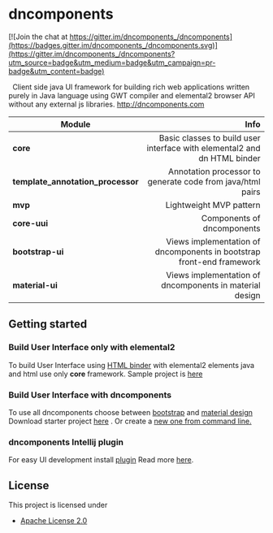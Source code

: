 # dncomponents

[![Join the chat at https://gitter.im/dncomponents_/dncomponents](https://badges.gitter.im/dncomponents_/dncomponents.svg)](https://gitter.im/dncomponents_/dncomponents?utm_source=badge&utm_medium=badge&utm_campaign=pr-badge&utm_content=badge)


&nbsp;&nbsp;Client side java UI framework for building rich web applications written purely in Java language using GWT compiler and elemental2 browser API without any external js libraries.
http://dncomponents.com

| Module              | Info |
| --------------------|------------------:|
| <b>core</b>   |  Basic classes to build user interface with elemental2 and dn HTML binder |
|<b> template_annotation_processor</b>  | Annotation processor to generate code from java/html pairs |
|<b> mvp</b>  | Lightweight MVP pattern |
| <b>core-uui</b>  | Components of dncomponents |
| <b>bootstrap-ui</b>  | Views implementation of dncomponents in bootstrap front-end framework</b>  |
| <b>material-ui</b>  | Views implementation of dncomponents in material design  |

## Getting started

### Build User Interface only with elemental2 

To build User Interface using [HTML binder](https://dncomponents.com/documentation-html-binder.html) with elemental2 elements  java and html use only <b>core</b> framework.
Sample project is [here](https://github.com/dncomponents/dncomponents-java-elemental-starter)

### Build User Interface with dncomponents

To use all dncomponents choose between [bootstrap](https://dncomponents.com/demo/index.html) and [material design](https://dncomponents.com/demo_material/index.html)
<br>
Download starter project [here](https://github.com/dncomponents/dncomponents-java-starter-bs) .
Or create a [new one from command line.](https://dncomponents.com/documentation-get-start.html)

### dncomponents Intellij plugin
For easy UI development install [plugin](https://plugins.jetbrains.com/plugin/13486-dn-components)
Read more [here](https://dncomponents.com/documentation-get-start.html#plugin). 


## License

This project is licensed under

* [Apache License 2.0](http://www.apache.org/licenses/LICENSE-2.0)
